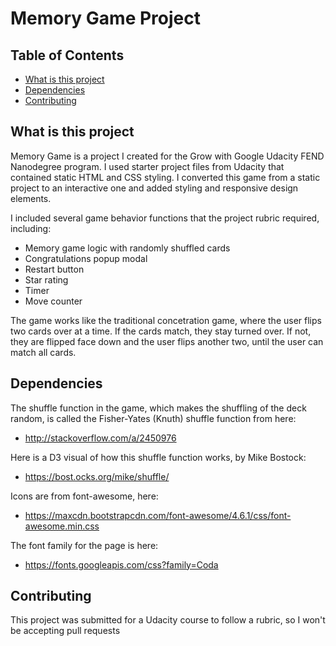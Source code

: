 # Memory Game Project

## Table of Contents

* [What is this project](#what_is_this_project)
* [Dependencies](#dependencies)
* [Contributing](#contributing)

## What is this project

Memory Game is a project I created for the Grow with Google Udacity FEND Nanodegree program. I used starter project files from Udacity that contained static HTML and CSS styling. I converted this game from a static project to an interactive one and added styling and responsive design elements.

I included several game behavior functions that the project rubric required, including:
* Memory game logic with randomly shuffled cards
* Congratulations popup modal
* Restart button
* Star rating
* Timer
* Move counter

The game works like the traditional concetration game, where the user flips two cards over at a time. If the cards match, they stay turned over. If not, they are flipped face down and the user flips another two, until the user can match all cards. 

## Dependencies

The shuffle function in the game, which makes the shuffling of the deck random, is called the Fisher-Yates (Knuth) shuffle function from here:
* http://stackoverflow.com/a/2450976

Here is a D3 visual of how this shuffle function works, by Mike Bostock:
* https://bost.ocks.org/mike/shuffle/

Icons are from font-awesome, here:
* https://maxcdn.bootstrapcdn.com/font-awesome/4.6.1/css/font-awesome.min.css

The font family for the page is here:
* https://fonts.googleapis.com/css?family=Coda

## Contributing

This project was submitted for a Udacity course to follow a rubric, so I won't be accepting pull requests
